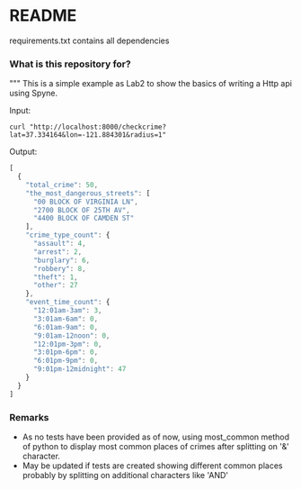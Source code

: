 # README #

requirements.txt contains all dependencies

### What is this repository for? ###

"""
This is a simple example as Lab2 to show the basics of writing a Http api using Spyne. 

Input:

````code
curl "http://localhost:8000/checkcrime?lat=37.334164&lon=-121.884301&radius=1"
````
Output:

````javascript
[
  {
    "total_crime": 50,
    "the_most_dangerous_streets": [
      "00 BLOCK OF VIRGINIA LN",
      "2700 BLOCK OF 25TH AV",
      "4400 BLOCK OF CAMDEN ST"
    ],
    "crime_type_count": {
      "assault": 4,
      "arrest": 2,
      "burglary": 6,
      "robbery": 8,
      "theft": 1,
      "other": 27
    },
    "event_time_count": {
      "12:01am-3am": 3,
      "3:01am-6am": 0,
      "6:01am-9am": 0,
      "9:01am-12noon": 0,
      "12:01pm-3pm": 0,
      "3:01pm-6pm": 0,
      "6:01pm-9pm": 0,
      "9:01pm-12midnight": 47
    }
  }
]
````

### Remarks ###

* As no tests have been provided as of now, using most_common method of python to   display most common places of crimes after splitting on '&' character.
* May be updated if tests are created showing different common places probably by splitting on additional characters like 'AND'
